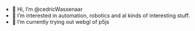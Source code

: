 - 👋 Hi, I’m @cedricWassenaar
- 👀 I’m interested in automation, robotics and al kinds of interesting stuff.
- 🌱 I’m currently trying out webgl of p5js
